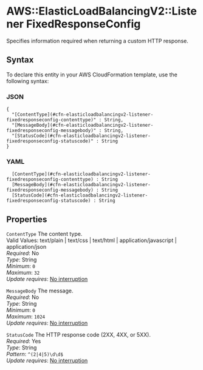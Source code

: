 # AWS::ElasticLoadBalancingV2::Listener FixedResponseConfig<a name="aws-properties-elasticloadbalancingv2-listener-fixedresponseconfig"></a>

Specifies information required when returning a custom HTTP response\.

## Syntax<a name="aws-properties-elasticloadbalancingv2-listener-fixedresponseconfig-syntax"></a>

To declare this entity in your AWS CloudFormation template, use the following syntax:

### JSON<a name="aws-properties-elasticloadbalancingv2-listener-fixedresponseconfig-syntax.json"></a>

```
{
  "[ContentType](#cfn-elasticloadbalancingv2-listener-fixedresponseconfig-contenttype)" : String,
  "[MessageBody](#cfn-elasticloadbalancingv2-listener-fixedresponseconfig-messagebody)" : String,
  "[StatusCode](#cfn-elasticloadbalancingv2-listener-fixedresponseconfig-statuscode)" : String
}
```

### YAML<a name="aws-properties-elasticloadbalancingv2-listener-fixedresponseconfig-syntax.yaml"></a>

```
﻿  [ContentType](#cfn-elasticloadbalancingv2-listener-fixedresponseconfig-contenttype) : String
﻿  [MessageBody](#cfn-elasticloadbalancingv2-listener-fixedresponseconfig-messagebody) : String
﻿  [StatusCode](#cfn-elasticloadbalancingv2-listener-fixedresponseconfig-statuscode) : String
```

## Properties<a name="aws-properties-elasticloadbalancingv2-listener-fixedresponseconfig-properties"></a>

`ContentType`  <a name="cfn-elasticloadbalancingv2-listener-fixedresponseconfig-contenttype"></a>
The content type\.  
Valid Values: text/plain \| text/css \| text/html \| application/javascript \| application/json  
*Required*: No  
*Type*: String  
*Minimum*: `0`  
*Maximum*: `32`  
*Update requires*: [No interruption](https://docs.aws.amazon.com/AWSCloudFormation/latest/UserGuide/using-cfn-updating-stacks-update-behaviors.html#update-no-interrupt)

`MessageBody`  <a name="cfn-elasticloadbalancingv2-listener-fixedresponseconfig-messagebody"></a>
The message\.  
*Required*: No  
*Type*: String  
*Minimum*: `0`  
*Maximum*: `1024`  
*Update requires*: [No interruption](https://docs.aws.amazon.com/AWSCloudFormation/latest/UserGuide/using-cfn-updating-stacks-update-behaviors.html#update-no-interrupt)

`StatusCode`  <a name="cfn-elasticloadbalancingv2-listener-fixedresponseconfig-statuscode"></a>
The HTTP response code \(2XX, 4XX, or 5XX\)\.  
*Required*: Yes  
*Type*: String  
*Pattern*: `^(2|4|5)\d\d$`  
*Update requires*: [No interruption](https://docs.aws.amazon.com/AWSCloudFormation/latest/UserGuide/using-cfn-updating-stacks-update-behaviors.html#update-no-interrupt)